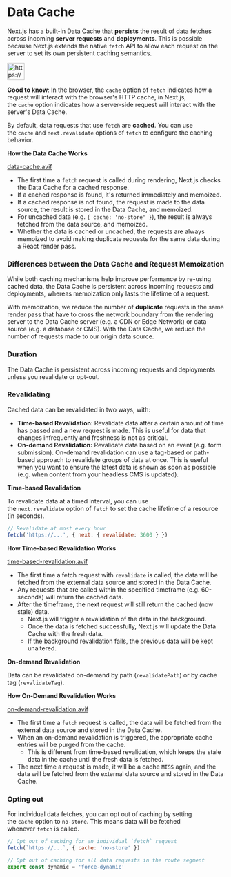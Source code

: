 # Data Cache

Next.js has a built-in Data Cache that **persists** the result of data fetches across incoming **server requests** and **deployments**. This is possible because Next.js extends the native `fetch` API to allow each request on the server to set its own persistent caching semantics.

<aside>
<img src="https://www.notion.so/icons/new-alert_yellow.svg" alt="https://www.notion.so/icons/new-alert_yellow.svg" width="40px" />

**Good to know**: In the browser, the `cache` option of `fetch` indicates how a request will interact with the browser's HTTP cache, in Next.js, the `cache` option indicates how a server-side request will interact with the server's Data Cache.

</aside>

By default, data requests that use `fetch` are **cached**. You can use the `cache` and `next.revalidate` options of `fetch` to configure the caching behavior.

**How the Data Cache Works**

[data-cache.avif](Data%20Cache%201b2aeacbb29981389260fe493dc39137/data-cache.avif)

- The first time a `fetch` request is called during rendering, Next.js checks the Data Cache for a cached response.
- If a cached response is found, it's returned immediately and memoized.
- If a cached response is not found, the request is made to the data source, the result is stored in the Data Cache, and memoized.
- For uncached data (e.g. `{ cache: 'no-store' }`), the result is always fetched from the data source, and memoized.
- Whether the data is cached or uncached, the requests are always memoized to avoid making duplicate requests for the same data during a React render pass.

### Differences between the Data Cache and Request Memoization

While both caching mechanisms help improve performance by re-using cached data, the Data Cache is persistent across incoming requests and deployments, whereas memoization only lasts the lifetime of a request.

With memoization, we reduce the number of **duplicate** requests in the same render pass that have to cross the network boundary from the rendering server to the Data Cache server (e.g. a CDN or Edge Network) or data source (e.g. a database or CMS). With the Data Cache, we reduce the number of requests made to our origin data source.

### Duration

The Data Cache is persistent across incoming requests and deployments unless you revalidate or opt-out.

### Revalidating

Cached data can be revalidated in two ways, with:

- **Time-based Revalidation**: Revalidate data after a certain amount of time has passed and a new request is made. This is useful for data that changes infrequently and freshness is not as critical.
- **On-demand Revalidation:** Revalidate data based on an event (e.g. form submission). On-demand revalidation can use a tag-based or path-based approach to revalidate groups of data at once. This is useful when you want to ensure the latest data is shown as soon as possible (e.g. when content from your headless CMS is updated).

**Time-based Revalidation**

To revalidate data at a timed interval, you can use the `next.revalidate` option of `fetch` to set the cache lifetime of a resource (in seconds).

```jsx
// Revalidate at most every hour
fetch('https://...', { next: { revalidate: 3600 } })
```

**How Time-based Revalidation Works**

[time-based-revalidation.avif](Data%20Cache%201b2aeacbb29981389260fe493dc39137/time-based-revalidation.avif)

- The first time a fetch request with `revalidate` is called, the data will be fetched from the external data source and stored in the Data Cache.
- Any requests that are called within the specified timeframe (e.g. 60-seconds) will return the cached data.
- After the timeframe, the next request will still return the cached (now stale) data.
    - Next.js will trigger a revalidation of the data in the background.
    - Once the data is fetched successfully, Next.js will update the Data Cache with the fresh data.
    - If the background revalidation fails, the previous data will be kept unaltered.
    

**On-demand Revalidation**

Data can be revalidated on-demand by path (`revalidatePath`) or by cache tag (`revalidateTag`).

**How On-Demand Revalidation Works**

[on-demand-revalidation.avif](Data%20Cache%201b2aeacbb29981389260fe493dc39137/on-demand-revalidation.avif)

- The first time a `fetch` request is called, the data will be fetched from the external data source and stored in the Data Cache.
- When an on-demand revalidation is triggered, the appropriate cache entries will be purged from the cache.
    - This is different from time-based revalidation, which keeps the stale data in the cache until the fresh data is fetched.
- The next time a request is made, it will be a cache `MISS` again, and the data will be fetched from the external data source and stored in the Data Cache.

### Opting out

For individual data fetches, you can opt out of caching by setting the `cache` option to `no-store`. This means data will be fetched whenever `fetch` is called.

```jsx
// Opt out of caching for an individual `fetch` request
fetch(`https://...`, { cache: 'no-store' })
```

```jsx
// Opt out of caching for all data requests in the route segment
export const dynamic = 'force-dynamic'
```